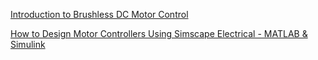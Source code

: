 [Introduction to Brushless DC Motor Control](https://explore.mathworks.com/brushless-dc-motors-introduction/chapter-2-53QT-6245P.html)

[How to Design Motor Controllers Using Simscape Electrical - MATLAB & Simulink](https://www.mathworks.com/videos/series/how-to-design-motor-controllers-using-simscape-electrical.html)
